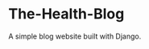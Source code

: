 # The-Health-Blog
A simple blog website built with Django.
[](https://i.ibb.co/cbsgkYy/Green-and-Yellow-Illustration-Science-Class-Education-Presentation.png)
